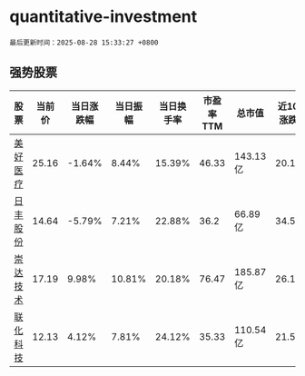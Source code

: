# quantitative-investment

`最后更新时间：2025-08-28 15:33:27 +0800`

## 强势股票

|股票|当前价|当日涨跌幅|当日振幅|当日换手率|市盈率TTM|总市值|近10日涨跌幅|
|----|----|----|----|----|----|----|----|
|[美好医疗](https://xueqiu.com/S/SZ301363)|25.16|-1.64%|8.44%|15.39%|46.33|143.13亿|20.15%|
|[日丰股份](https://xueqiu.com/S/SZ002953)|14.64|-5.79%|7.21%|22.88%|36.2|66.89亿|34.56%|
|[崇达技术](https://xueqiu.com/S/SZ002815)|17.19|9.98%|10.81%|20.18%|76.47|185.87亿|26.12%|
|[联化科技](https://xueqiu.com/S/SZ002250)|12.13|4.12%|7.81%|24.12%|35.33|110.54亿|21.54%|
